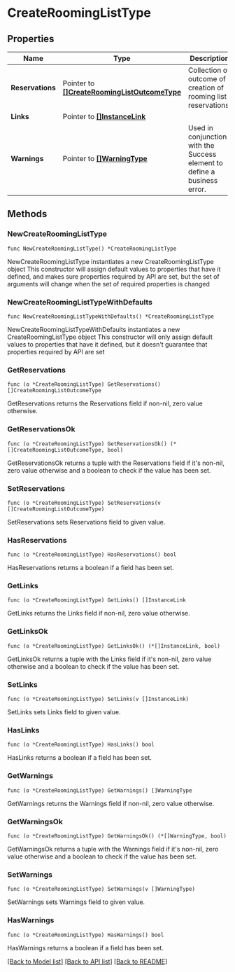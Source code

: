 # CreateRoomingListType

## Properties

Name | Type | Description | Notes
------------ | ------------- | ------------- | -------------
**Reservations** | Pointer to [**[]CreateRoomingListOutcomeType**](CreateRoomingListOutcomeType.md) | Collection of outcome of creation of rooming list reservations. | [optional] 
**Links** | Pointer to [**[]InstanceLink**](InstanceLink.md) |  | [optional] 
**Warnings** | Pointer to [**[]WarningType**](WarningType.md) | Used in conjunction with the Success element to define a business error. | [optional] 

## Methods

### NewCreateRoomingListType

`func NewCreateRoomingListType() *CreateRoomingListType`

NewCreateRoomingListType instantiates a new CreateRoomingListType object
This constructor will assign default values to properties that have it defined,
and makes sure properties required by API are set, but the set of arguments
will change when the set of required properties is changed

### NewCreateRoomingListTypeWithDefaults

`func NewCreateRoomingListTypeWithDefaults() *CreateRoomingListType`

NewCreateRoomingListTypeWithDefaults instantiates a new CreateRoomingListType object
This constructor will only assign default values to properties that have it defined,
but it doesn't guarantee that properties required by API are set

### GetReservations

`func (o *CreateRoomingListType) GetReservations() []CreateRoomingListOutcomeType`

GetReservations returns the Reservations field if non-nil, zero value otherwise.

### GetReservationsOk

`func (o *CreateRoomingListType) GetReservationsOk() (*[]CreateRoomingListOutcomeType, bool)`

GetReservationsOk returns a tuple with the Reservations field if it's non-nil, zero value otherwise
and a boolean to check if the value has been set.

### SetReservations

`func (o *CreateRoomingListType) SetReservations(v []CreateRoomingListOutcomeType)`

SetReservations sets Reservations field to given value.

### HasReservations

`func (o *CreateRoomingListType) HasReservations() bool`

HasReservations returns a boolean if a field has been set.

### GetLinks

`func (o *CreateRoomingListType) GetLinks() []InstanceLink`

GetLinks returns the Links field if non-nil, zero value otherwise.

### GetLinksOk

`func (o *CreateRoomingListType) GetLinksOk() (*[]InstanceLink, bool)`

GetLinksOk returns a tuple with the Links field if it's non-nil, zero value otherwise
and a boolean to check if the value has been set.

### SetLinks

`func (o *CreateRoomingListType) SetLinks(v []InstanceLink)`

SetLinks sets Links field to given value.

### HasLinks

`func (o *CreateRoomingListType) HasLinks() bool`

HasLinks returns a boolean if a field has been set.

### GetWarnings

`func (o *CreateRoomingListType) GetWarnings() []WarningType`

GetWarnings returns the Warnings field if non-nil, zero value otherwise.

### GetWarningsOk

`func (o *CreateRoomingListType) GetWarningsOk() (*[]WarningType, bool)`

GetWarningsOk returns a tuple with the Warnings field if it's non-nil, zero value otherwise
and a boolean to check if the value has been set.

### SetWarnings

`func (o *CreateRoomingListType) SetWarnings(v []WarningType)`

SetWarnings sets Warnings field to given value.

### HasWarnings

`func (o *CreateRoomingListType) HasWarnings() bool`

HasWarnings returns a boolean if a field has been set.


[[Back to Model list]](../README.md#documentation-for-models) [[Back to API list]](../README.md#documentation-for-api-endpoints) [[Back to README]](../README.md)


